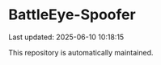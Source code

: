 # BattleEye-Spoofer

Last updated: 2025-06-10 10:18:15

This repository is automatically maintained.

